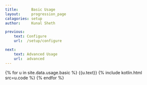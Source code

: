 ```yaml
---
title:      Basic Usage
layout:     progression_page
catagories: setup
author:     Kunal Sheth

previous:
    text: Configure
    url:  /setup/configure

next:
    text: Advanced Usage
    url:  advanced
---
```

{% for u in site.data.usage.basic %}
{{u.text}}
{% include kotlin.html src=u.code %}
{% endfor %}